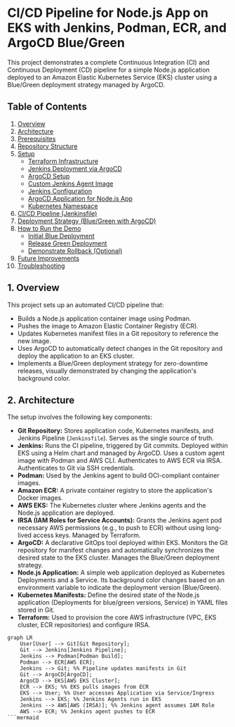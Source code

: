 # CI/CD Pipeline for Node.js App on EKS with Jenkins, Podman, ECR, and ArgoCD Blue/Green

This project demonstrates a complete Continuous Integration (CI) and Continuous Deployment (CD) pipeline for a simple Node.js application deployed to an Amazon Elastic Kubernetes Service (EKS) cluster using a Blue/Green deployment strategy managed by ArgoCD.

## Table of Contents

1.  [Overview](#1-overview)
2.  [Architecture](#2-architecture)
3.  [Prerequisites](#3-prerequisites)
4.  [Repository Structure](#4-repository-structure)
5.  [Setup](#5-setup)
    * [Terraform Infrastructure](#51-terraform-infrastructure)
    * [Jenkins Deployment via ArgoCD](#52-jenkins-deployment-via-argocd)
    * [ArgoCD Setup](#53-argocd-setup)
    * [Custom Jenkins Agent Image](#54-custom-jenkins-agent-image)
    * [Jenkins Configuration](#55-jenkins-configuration)
    * [ArgoCD Application for Node.js App](#56-argocd-application-for-nodejs-app)
    * [Kubernetes Namespace](#57-kubernetes-namespace)
6.  [CI/CD Pipeline (Jenkinsfile)](#6-cicd-pipeline-jenkinsfile)
7.  [Deployment Strategy (Blue/Green with ArgoCD)](#7-deployment-strategy-bluegreen-with-argocd)
8.  [How to Run the Demo](#8-how-to-run-the-demo)
    * [Initial Blue Deployment](#81-initial-blue-deployment)
    * [Release Green Deployment](#82-release-green-deployment)
    * [Demonstrate Rollback (Optional)](#83-demonstrate-rollback-optional)
9.  [Future Improvements](#9-future-improvements)
10. [Troubleshooting](#10-troubleshooting)

## 1. Overview

This project sets up an automated CI/CD pipeline that:
* Builds a Node.js application container image using Podman.
* Pushes the image to Amazon Elastic Container Registry (ECR).
* Updates Kubernetes manifest files in a Git repository to reference the new image.
* Uses ArgoCD to automatically detect changes in the Git repository and deploy the application to an EKS cluster.
* Implements a Blue/Green deployment strategy for zero-downtime releases, visually demonstrated by changing the application's background color.

## 2. Architecture

The setup involves the following key components:

* **Git Repository:** Stores application code, Kubernetes manifests, and Jenkins Pipeline (`Jenkinsfile`). Serves as the single source of truth.
* **Jenkins:** Runs the CI pipeline, triggered by Git commits. Deployed within EKS using a Helm chart and managed by ArgoCD. Uses a custom agent image with Podman and AWS CLI. Authenticates to AWS ECR via IRSA. Authenticates to Git via SSH credentials.
* **Podman:** Used by the Jenkins agent to build OCI-compliant container images.
* **Amazon ECR:** A private container registry to store the application's Docker images.
* **AWS EKS:** The Kubernetes cluster where Jenkins agents and the Node.js application are deployed.
* **IRSA (IAM Roles for Service Accounts):** Grants the Jenkins agent pod necessary AWS permissions (e.g., to push to ECR) without using long-lived access keys. Managed by Terraform.
* **ArgoCD:** A declarative GitOps tool deployed within EKS. Monitors the Git repository for manifest changes and automatically synchronizes the desired state to the EKS cluster. Manages the Blue/Green deployment strategy.
* **Node.js Application:** A simple web application deployed as Kubernetes Deployments and a Service. Its background color changes based on an environment variable to indicate the deployment version (Blue/Green).
* **Kubernetes Manifests:** Define the desired state of the Node.js application (Deployments for blue/green versions, Service) in YAML files stored in Git.
* **Terraform:** Used to provision the core AWS infrastructure (VPC, EKS cluster, ECR repositories) and configure IRSA.

```mermaid
graph LR
    User[User] --> Git[Git Repository];
    Git --> Jenkins[Jenkins Pipeline];
    Jenkins --> Podman[Podman Build];
    Podman --> ECR[AWS ECR];
    Jenkins --> Git; %% Pipeline updates manifests in Git
    Git --> ArgoCD[ArgoCD];
    ArgoCD --> EKS[AWS EKS Cluster];
    ECR --> EKS; %% EKS pulls images from ECR
    EKS --> User; %% User accesses Application via Service/Ingress
    Jenkins --> EKS; %% Jenkins Agents run in EKS
    Jenkins --> AWS[AWS (IRSA)]; %% Jenkins agent assumes IAM Role
    AWS --> ECR; %% Jenkins agent pushes to ECR
```mermaid